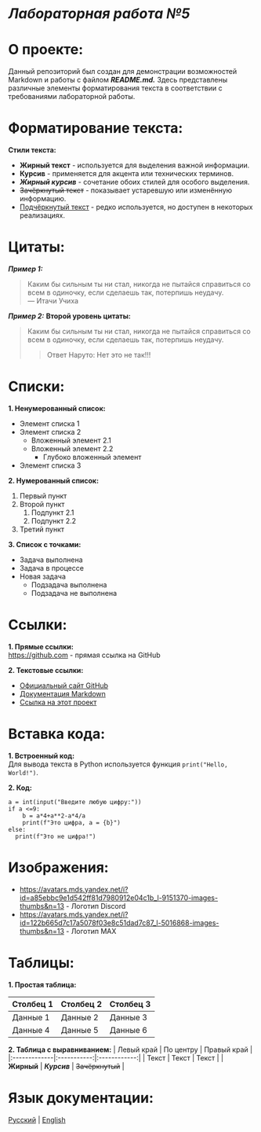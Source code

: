 # *Лабораторная работа №5*


# О проекте:
Данный репозиторий был создан для демонстрации возможностей Markdown и работы с файлом ***README.md.*** Здесь представлены различные элементы форматирования текста в соответствии с требованиями лабораторной работы.


# Форматирование текста:

**Стили текста:**

* **Жирный текст** - используется для выделения важной информации.
* __Курсив__ - применяется для акцента или технических терминов.
* ***Жирный курсив*** - сочетание обоих стилей для особого выделения.
* ~~Зачёркнутый текст~~ - показывает устаревшую или изменённую информацию.
* <u>Подчёркнутый текст</u> - редко используется, но доступен в некоторых реализациях.


# Цитаты:

***Пример 1:***
>Каким бы сильным ты ни стал, никогда не пытайся справиться со всем в одиночку, если сделаешь так, потерпишь неудачу.\
— Итачи Учиха

***Пример 2:***
**Второй уровень цитаты:**
>Каким бы сильным ты ни стал, никогда не пытайся справиться со всем в одиночку, если сделаешь так, потерпишь неудачу.
>>Ответ Наруто: Нет это не так!!!


# Списки:

**1. Ненумерованный список:**
* Элемент списка 1
* Элемент списка 2
    + Вложенный элемент 2.1
    + Вложенный элемент 2.2
         - Глубоко вложенный элемент
* Элемент списка 3


**2. Нумерованный список:**
1. Первый пункт
2. Второй пункт
   1. Подпункт 2.1
   2. Подпункт 2.2
3. Третий пункт


**3. Список с точками:**
* Задача выполнена
* Задача в процессе
* Новая задача
   * Подзадача выполнена
   * Подзадача не выполнена


# Ссылки:

**1. Прямые ссылки:**\
https://github.com - прямая ссылка на GitHub


**2. Текстовые ссылки:**
* [Официальный сайт GitHub](https://github.com/)
* [Документация Markdown](https://www.markdownguide.org/)
* [Ссылка на этот проект](https://github.com/Belka49087/lab1/edit/main/README-ru.md)


# Вставка кода:

**1. Встроенный код:**\
Для вывода текста в Python используется функция ```print("Hello, World!")```.

**2. Код:**

```phyton
a = int(input("Введите любую цифру:"))
if a <=9:
    b = a*4+a**2-a*4/a
    print(f"Это цифра, a = {b}")
else:
  print(f"Это не цифра!")
```


# Изображения:
* https://avatars.mds.yandex.net/i?id=a85ebbc9e1d542ff81d7980912e04c1b_l-9151370-images-thumbs&n=13 - Логотип Discord
* https://avatars.mds.yandex.net/i?id=122b665d7c17a5078f03e8c51dad7c87_l-5016868-images-thumbs&n=13 - Логотип MAX


# Таблицы:

**1. Простая таблица:**

| Столбец 1 | Столбец 2 | Столбец 3 |
|-----------|-----------|-----------|
| Данные 1 | Данные 2 | Данные 3 |
| Данные 4 | Данные 5 | Данные 6 |

**2. Таблица с выравниванием:**
| Левый край | По центру | Правый край |
|:-------------|:-----------:|:------------:|
| Текст	| Текст	| Текст |
| **Жирный**	| ***Курсив*** | ~~Зачёркнутый~~ |


# Язык документации:
[Русский](https://github.com/Belka49087/lab1/blob/main/README-ru.md) | [English](https://github.com/Belka49087/lab1/blob/main/README.md)

